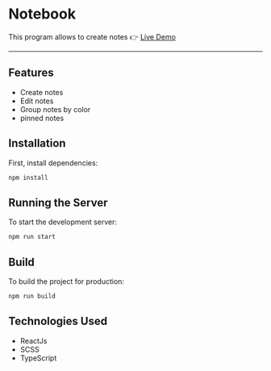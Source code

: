 # Notebook

This program allows to create notes
👉 [Live Demo](https://arcus72-notebook.netlify.app/)

---

## Features

-  Create notes
-  Edit notes
-  Group notes by color
-  pinned notes

## Installation

First, install dependencies:

```bash
npm install
```

## Running the Server

To start the development server:

```bash
npm run start
```

## Build

To build the project for production:

```bash
npm run build
```

## Technologies Used

-  ReactJs
-  SCSS
-  TypeScript
